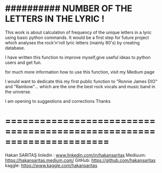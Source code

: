 # ##########   NUMBER OF THE LETTERS IN THE LYRIC ! ####################

This work is about calculation of frequency of the unique letters in a lyric 
using basic python commands. It would be a first step for future project which
analyses the rock'n'roll lyric letters (mainly 80's) by creating database.

I have written this function to improve myself,give useful ideas to python users and get fun.

for much more information how to use this function, visit my Medium page

I would want to dedicate this my first public function to "Ronnie James DIO" and "Rainbow"...
which are the one the best rock vocals and music band in the universe.

I am opening to suggestions and corrections
Thanks
# ======================================================================
Hakan SARITAŞ
linledin : www.linkedin.com/in/hakansaritas
Mediuum: https://hakansaritas.medium.com/
GitHub: https://github.com/hakansaritas
kaggle: https://www.kaggle.com/hakansaritas
